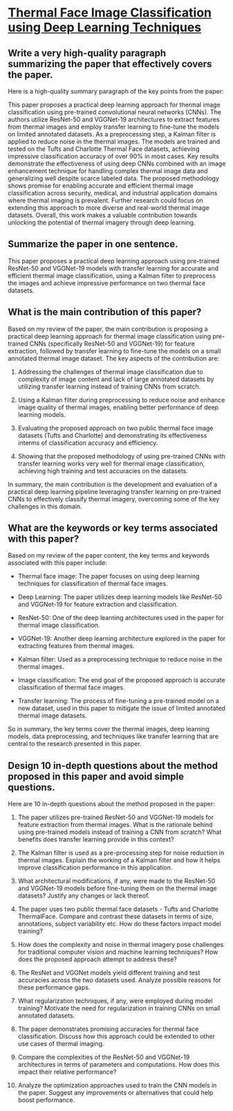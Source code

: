 # [Thermal Face Image Classification using Deep Learning Techniques](https://arxiv.org/abs/2311.02314)

## Write a very high-quality paragraph summarizing the paper that effectively covers the paper.

 Here is a high-quality summary paragraph of the key points from the paper:

This paper proposes a practical deep learning approach for thermal image classification using pre-trained convolutional neural networks (CNNs). The authors utilize ResNet-50 and VGGNet-19 architectures to extract features from thermal images and employ transfer learning to fine-tune the models on limited annotated datasets. As a preprocessing step, a Kalman filter is applied to reduce noise in the thermal images. The models are trained and tested on the Tufts and Charlotte Thermal Face datasets, achieving impressive classification accuracy of over 90% in most cases. Key results demonstrate the effectiveness of using deep CNNs combined with an image enhancement technique for handling complex thermal image data and generalizing well despite scarce labeled data. The proposed methodology shows promise for enabling accurate and efficient thermal image classification across security, medical, and industrial application domains where thermal imaging is prevalent. Further research could focus on extending this approach to more diverse and real-world thermal image datasets. Overall, this work makes a valuable contribution towards unlocking the potential of thermal imagery through deep learning.


## Summarize the paper in one sentence.

 This paper proposes a practical deep learning approach using pre-trained ResNet-50 and VGGNet-19 models with transfer learning for accurate and efficient thermal image classification, using a Kalman filter to preprocess the images and achieve impressive performance on two thermal face datasets.


## What is the main contribution of this paper?

 Based on my review of the paper, the main contribution is proposing a practical deep learning approach for thermal image classification using pre-trained CNNs (specifically ResNet-50 and VGGNet-19) for feature extraction, followed by transfer learning to fine-tune the models on a small annotated thermal image dataset. The key aspects of the contribution are:

1) Addressing the challenges of thermal image classification due to complexity of image content and lack of large annotated datasets by utilizing transfer learning instead of training CNNs from scratch.

2) Using a Kalman filter during preprocessing to reduce noise and enhance image quality of thermal images, enabling better performance of deep learning models. 

3) Evaluating the proposed approach on two public thermal face image datasets (Tufts and Charlotte) and demonstrating its effectiveness interms of classification accuracy and efficiency.

4) Showing that the proposed methodology of using pre-trained CNNs with transfer learning works very well for thermal image classification, achieving high training and test accuracies on the datasets.

In summary, the main contribution is the development and evaluation of a practical deep learning pipeline leveraging transfer learning on pre-trained CNNs to effectively classify thermal imagery, overcoming some of the key challenges in this domain.


## What are the keywords or key terms associated with this paper?

 Based on my review of the paper content, the key terms and keywords associated with this paper include:

- Thermal face image: The paper focuses on using deep learning techniques for classification of thermal face images.

- Deep Learning: The paper utilizes deep learning models like ResNet-50 and VGGNet-19 for feature extraction and classification.

- ResNet-50: One of the deep learning architectures used in the paper for thermal image classification. 

- VGGNet-19: Another deep learning architecture explored in the paper for extracting features from thermal images.

- Kalman filter: Used as a preprocessing technique to reduce noise in the thermal images. 

- Image classification: The end goal of the proposed approach is accurate classification of thermal face images.

- Transfer learning: The process of fine-tuning a pre-trained model on a new dataset, used in this paper to mitigate the issue of limited annotated thermal image datasets.

So in summary, the key terms cover the thermal images, deep learning models, data preprocessing, and techniques like transfer learning that are central to the research presented in this paper.


## Design 10 in-depth questions about the method proposed in this paper and avoid simple questions.

 Here are 10 in-depth questions about the method proposed in the paper:

1. The paper utilizes pre-trained ResNet-50 and VGGNet-19 models for feature extraction from thermal images. What is the rationale behind using pre-trained models instead of training a CNN from scratch? What benefits does transfer learning provide in this context?

2. The Kalman filter is used as a pre-processing step for noise reduction in thermal images. Explain the working of a Kalman filter and how it helps improve classification performance in this application. 

3. What architectural modifications, if any, were made to the ResNet-50 and VGGNet-19 models before fine-tuning them on the thermal image datasets? Justify any changes or lack thereof.

4. The paper uses two public thermal face datasets - Tufts and Charlotte ThermalFace. Compare and contrast these datasets in terms of size, annotations, subject variability etc. How do these factors impact model training?

5. How does the complexity and noise in thermal imagery pose challenges for traditional computer vision and machine learning techniques? How does the proposed approach attempt to address these?

6. The ResNet and VGGNet models yield different training and test accuracies across the two datasets used. Analyze possible reasons for these performance gaps.

7. What regularization techniques, if any, were employed during model training? Motivate the need for regularization in training CNNs on small annotated datasets.

8. The paper demonstrates promising accuracies for thermal face classification. Discuss how this approach could be extended to other use cases of thermal imaging.

9. Compare the complexities of the ResNet-50 and VGGNet-19 architectures in terms of parameters and computations. How does this impact their relative performance? 

10. Analyze the optimization approaches used to train the CNN models in the paper. Suggest any improvements or alternatives that could help boost performance.
